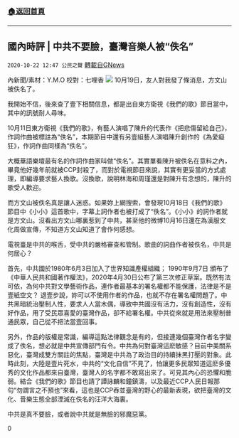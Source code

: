 ###  [:house:返回首頁](https://github.com/ourhimalayas/txt)
---

## 國內時評 | 中共不要臉，臺灣音樂人被“佚名”
`2020-10-22 12:47 公民之聲` [轉載自GNews](https://gnews.org/zh-hant/440598/)

內新聞/素材：Y.M.O 校對：七哩香
![]()![](https://gnews-media-offload.s3.amazonaws.com/wp-content/uploads/2020/10/22120110/image0-73.jpg)
10月19日，友人對我發了條消息，方文山被佚名了。

我開始不信，後來查了壹下相關信息，都是出自東方衛視《我們的歌》節目當中，其中的訊號耐人尋味。

10月11日東方衛視《我們的歌》，有藝人演唱了陳升的代表作《把悲傷留給自己》，作詞作曲被標註為“佚名”，本期節目中還有另壹組藝人演唱陳升創作的《為愛癡狂》，作詞作曲同樣為“佚名”。

大概華語樂壇最有名的作詞作曲家叫做“佚名”。其實單看陳升被佚名在意料之內，畢竟他好幾年前就被CCP封殺了，而對於電視節目來說，其實有更妥當的方式處理，即編導要求藝人換歌。沒換歌，說明林海和周瑾還是對陳升有念想的，陳升的歌受人歡迎。

而方文山被佚名真是讓人迷惑。如果妳上網搜索，會發現10月18日《我們的歌》節目中《小小》這首歌中，字幕上詞作者也被打成了“佚名”。《小小》的詞作者就是方文山。沒看出方文山哪裏惹到了中共，甚至他的微博10月16日還在為漢服文化周做宣傳，不知道方文山知道了會作何感想。

電視臺是中共的喉舌，受中共的嚴格審查和管制。歌曲的詞曲作者被佚名，中共是何居心？

首先，中共國於1980年6月3日加入了世界知識產權組織； 1990年9月7日
頒布了《中華人民共和國著作權法》，2020年4月30日公布了第三次修正草案。既然有法可依，為何中共對文學藝術作品，連作者最基本的署名權都不能保護，法律是不是壹紙空文？ 退壹步說，妳可以不使用作者的作品，也就不存在署名權問題了。中共黑暗統治壓制人性，要求人人當木偶，導致中共國沒有活力，沒有創造性，沒有好作品，用了受民眾喜愛的臺灣作品，卻不給署名權。中共從來就是用法來壓制普通民眾，自己從不把法當壹回事。

另外，作品的版權是常識，編導這點法律觀念是有的，但接連幾個臺灣作者名字變成了佚名，想必就是中共宣傳部門有令。中共為何對臺灣這麽敏感？目前中美關系惡化，臺灣成雙方關註的焦點，臺灣是中共為了政治目的持續抹黑打壓的對象。此時此刻，大陸是壹片死水，中共的“文化自信”不見了，怕讓更多民眾知道這麽多優秀的文化作品都來自臺灣，臺灣人的名字都不敢寫出來了。可見其內心的恐懼和脆弱。結合《我們的歌》節目也請了譚詠麟和鐘鎮濤，以及最近CCP人民日報那句“勿謂言之不預也”來看，這也是CCP吞並臺灣的野心的最新表現，欲把臺灣的文化、音樂生態全部湮滅在佚名的汪洋大海裏。

中共是真不要臉，或者說中共就是無臉的邪魔惡黨。

0
